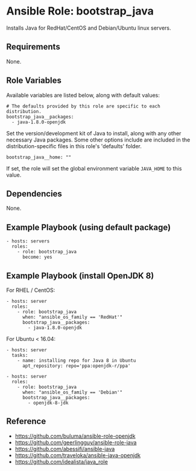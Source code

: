 # Ansible Role: bootstrap_java

Installs Java for RedHat/CentOS and Debian/Ubuntu linux servers.

## Requirements

None.

## Role Variables

Available variables are listed below, along with default values:

    # The defaults provided by this role are specific to each distribution.
    bootstrap_java__packages:
      - java-1.8.0-openjdk

Set the version/development kit of Java to install, along with any other necessary Java packages. Some other options include are included in the distribution-specific files in this role's 'defaults' folder.

    bootstrap_java__home: ""

If set, the role will set the global environment variable `JAVA_HOME` to this value.

## Dependencies

None.

## Example Playbook (using default package)

    - hosts: servers
      roles:
        - role: bootstrap_java
          become: yes

## Example Playbook (install OpenJDK 8)

For RHEL / CentOS:

    - hosts: server
      roles:
        - role: bootstrap_java
          when: "ansible_os_family == 'RedHat'"
          bootstrap_java__packages:
            - java-1.8.0-openjdk

For Ubuntu < 16.04:

    - hosts: server
      tasks:
        - name: installing repo for Java 8 in Ubuntu
  	      apt_repository: repo='ppa:openjdk-r/ppa'
    
    - hosts: server
      roles:
        - role: bootstrap_java
          when: "ansible_os_family == 'Debian'"
          bootstrap_java__packages:
            - openjdk-8-jdk

## Reference

- https://github.com/buluma/ansible-role-openjdk
- https://github.com/geerlingguy/ansible-role-java
- https://github.com/abessifi/ansible-java
- https://github.com/traveloka/ansible-java-openjdk
- https://github.com/idealista/java_role

